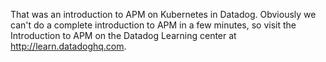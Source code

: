 That was an introduction to APM on Kubernetes in Datadog. Obviously we can't do a complete introduction to APM in a few minutes, so visit the Introduction to APM on the Datadog Learning center at http://learn.datadoghq.com.
